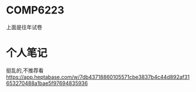 # COMP6223
上面是往年试卷

# 个人笔记
挺乱的,不推荐看
https://app.heptabase.com/w/7db43718860105571cbe3837b4c44d892af31653270488a1bae5f97694835936
